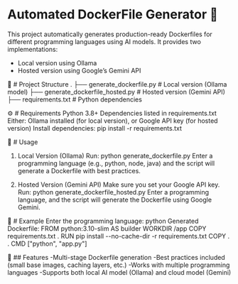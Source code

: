 # Automated DockerFile Generator 🐋

This project automatically generates production-ready Dockerfiles for different programming languages using AI models.
It provides two implementations:
- Local version using Ollama
- Hosted version using Google’s Gemini API

📂 # Project Structure
.
├── generate_dockerfile.py          # Local version (Ollama model)
├── generate_dockerfile_hosted.py   # Hosted version (Gemini API)
├── requirements.txt                # Python dependencies

⚙️ # Requirements
Python 3.8+
Dependencies listed in requirements.txt
Either:
Ollama installed (for local version), or
Google API key (for hosted version)
Install dependencies:
pip install -r requirements.txt

🚀 # Usage
1. Local Version (Ollama)
Run:
python generate_dockerfile.py
Enter a programming language (e.g., python, node, java) and the script will generate a Dockerfile with best practices.

2. Hosted Version (Gemini API)
Make sure you set your Google API key.
Run:
python generate_dockerfile_hosted.py
Enter a programming language, and the script will generate the Dockerfile using Google Gemini.

🧩 # Example
Enter the programming language: python
Generated Dockerfile:
FROM python:3.10-slim AS builder
WORKDIR /app
COPY requirements.txt .
RUN pip install --no-cache-dir -r requirements.txt
COPY . .
CMD ["python", "app.py"]

🌟 ## Features
-Multi-stage Dockerfile generation
-Best practices included (small base images, caching layers, etc.)
-Works with multiple programming languages
-Supports both local AI model (Ollama) and cloud model (Gemini)

